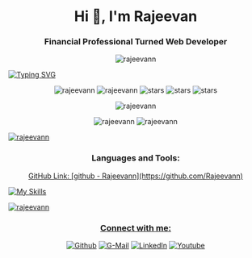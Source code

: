 <h1 align="center">Hi 👋, I'm Rajeevan</h1>
<h3 align="center">Financial Professional Turned Web Developer</h3>

<p align="center"> 
<img src="https://typograssy.deno.dev/api?text=Hello%20world!" alt="rajeevann" />
</p>

<p align="center">
  
<a href="https://git.io/typing-svg"><img src="https://readme-typing-svg.demolab.com?font=Roboto&weight=700&size=86&duration=4000&pause=2000&color=0BF720&center=true&vCenter=true&width=3000&height=1000&lines=My+name+is+Rajeevan;Budding+Front+End+Developer;%3C+Web+Development+%F0%9F%92%93%2F%3E;Life+Long+Learner+" alt="Typing SVG" /></a>

</p>



<p align="center"> 
<img src="https://img.shields.io/github/followers/rajeevann.svg?style=social&label=Follow&maxAge=2592000" alt="rajeevann" /> 
<img src="https://komarev.com/ghpvc/?username=rajeevann&label=Profile%20views&color=0e75b6&style=flat" alt="rajeevann" />
<img src="https://img.shields.io/github/stars/madushadhanushka?label=Stars" alt="stars">
<img src="https://badgen.net/badge/icon/macOs?icon=apple&label" alt="stars">
<img src="https://badgen.net/badge/icon/windows?icon=windows&label" alt="stars">
</p>

<p align="center">
  <img src="https://quotes-github-readme.vercel.app/api?type=horizontal&theme=dark" alt="rajeevann" />
</p>

<p align="center">
  <img align=top src="https://github-readme-stats.vercel.app/api?username=rajeevann&theme=blue-green" alt="rajeevann" />
 <img src="https://github-readme-stats.vercel.app/api/top-langs/?username=rajeevann&theme=blue-green" alt="rajeevann" />
</p>

<p align="center"> 
  
  <a href="https://github.com/ryo-ma/github-profile-trophy"><img src="https://github-profile-trophy.vercel.app/?username=rajeevann&theme=matrix&column=7&margin-w=15&margin-h=15" alt="rajeevann" /></a> 
  
</p>

<h3 align="center">Languages and Tools:</h3>
<p align="center"> <a href="https://getbootstrap.com" target="_blank" rel="noreferrer"> 
GitHub Link: [github - Rajeevann](https://github.com/Rajeevann)
</p>

  <p align="center">
  
![My Skills](https://skillicons.dev/icons?i=html,css,js,github,nodejs,firebase,react,bootstrap,python) 

  </p>

<p><img align="center" src="https://github-readme-streak-stats.herokuapp.com?user=rajeevann&theme=github-dark" alt="rajeevann" /></p>


<h3 align="center">Connect with me:</h3>
<p align="center">
<a href='https://github.com/Rajeevann'><img src="https://img.shields.io/badge/GitHub-100000?style=for-the-badge&logo=github&logoColor=white" alt="Github"></a>
<a href='mailto:rajee.srs@gmail.com'><img src="https://img.shields.io/badge/Gmail-D14836?style=for-the-badge&logo=gmail&logoColor=white" alt="G-Mail"></a>
<a href='https://www.linkedin.com/in/rajeevan-shanmugavel/'><img src="https://img.shields.io/badge/LinkedIn-0077B5?style=for-the-badge&logo=linkedin&logoColor=white" alt="LinkedIn"></a>
<a href='https://www.youtube.com/channel/UCpjywXUuCHREb8YcYRj5Wfw'><img src="https://img.shields.io/badge/YouTube-FF0000?style=for-the-badge&logo=youtube&logoColor=white" alt="Youtube"></a>
</p>
